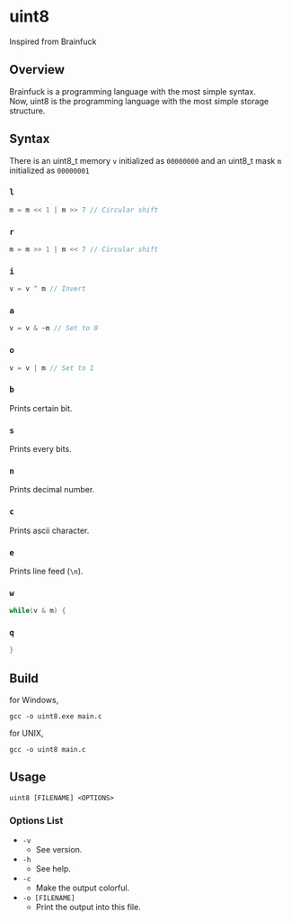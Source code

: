 # uint8
Inspired from Brainfuck
## Overview
Brainfuck is a programming language with the most simple syntax.  
Now, uint8 is the programming language with the most simple storage structure.
## Syntax
There is an uint8_t memory `v` initialized as `00000000`
and an uint8_t mask `m` initialized as `00000001`
### `l`
```c
m = m << 1 | m >> 7 // Circular shift
```
### `r`
```c
m = m >> 1 | m << 7 // Circular shift
```
### `i`
```c
v = v ^ m // Invert
```
### `a`
```c
v = v & ~m // Set to 0
```
### `o`
```c
v = v | m // Set to 1
```
### `b`
Prints certain bit.
### `s`
Prints every bits.
### `n`
Prints decimal number.
### `c`
Prints ascii character.
### `e`
Prints line feed (`\n`).
### `w`
```c
while(v & m) {
```
### `q`
```c
}
```
## Build
for Windows,
```shell
gcc -o uint8.exe main.c
```
for UNIX,
```shell
gcc -o uint8 main.c
```
## Usage
```shell
uint8 [FILENAME] <OPTIONS>
```
### Options List
- `-v`
  - See version.
- `-h`
  - See help.
- `-c`
  - Make the output colorful.
- `-o [FILENAME]`
  - Print the output into this file.